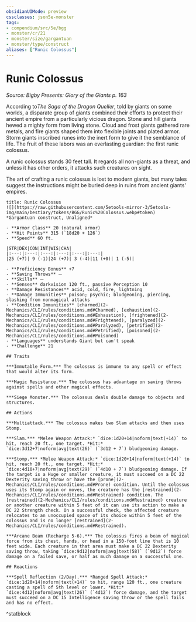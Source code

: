 ```yaml
---
obsidianUIMode: preview
cssclasses: json5e-monster
tags:
- compendium/src/5e/bgg
- monster/cr/21
- monster/size/gargantuan
- monster/type/construct
aliases: ["Runic Colossus"]
---
```

# Runic Colossus
*Source: Bigby Presents: Glory of the Giants p. 163*  

According to*The Saga of the Dragon Queller*, told by giants on some worlds, a disparate group of giants combined their efforts to protect their ancient empire from a particularly vicious dragon. Stone and hill giants hewed a mighty form from living stone. Cloud and frost giants gathered rare metals, and fire giants shaped them into flexible joints and plated armor. Storm giants inscribed runes into the inert form to give it the semblance of life. The fruit of these labors was an everlasting guardian: the first runic colossus.

A runic colossus stands 30 feet tall. It regards all non-giants as a threat, and unless it has other orders, it attacks such creatures on sight.

The art of crafting a runic colossus is lost to modern giants, but many tales suggest the instructions might be buried deep in ruins from ancient giants' empires.

```ad-statblock
title: Runic Colossus
![](https://raw.githubusercontent.com/5etools-mirror-3/5etools-img/main/bestiary/tokens/BGG/Runic%20Colossus.webp#token)
*Gargantuan construct, Unaligned*

- **Armor Class** 20 (natural armor)
- **Hit Points** 315 (`18d20 + 126`)
- **Speed** 60 ft.

|STR|DEX|CON|INT|WIS|CHA|
|:---:|:---:|:---:|:---:|:---:|:---:|
|25 (+7)| 9 (-1)|24 (+7)| 3 (-4)|11 (+0)| 1 (-5)|

- **Proficiency Bonus** +7
- **Saving Throws** ⏤
- **Skills** ⏤
- **Senses** darkvision 120 ft., passive Perception 10
- **Damage Resistances** acid, cold, fire, lightning
- **Damage Immunities** poison; psychic; bludgeoning, piercing, slashing from nonmagical attacks
- **Condition Immunities** [charmed](2-Mechanics/CLI/rules/conditions.md#Charmed), [exhaustion](2-Mechanics/CLI/rules/conditions.md#Exhaustion), [frightened](2-Mechanics/CLI/rules/conditions.md#Frightened), [paralyzed](2-Mechanics/CLI/rules/conditions.md#Paralyzed), [petrified](2-Mechanics/CLI/rules/conditions.md#Petrified), [poisoned](2-Mechanics/CLI/rules/conditions.md#Poisoned)
- **Languages** understands Giant but can't speak
- **Challenge** 21

## Traits

***Immutable Form.*** The colossus is immune to any spell or effect that would alter its form.

***Magic Resistance.*** The colossus has advantage on saving throws against spells and other magical effects.

***Siege Monster.*** The colossus deals double damage to objects and structures.

## Actions

***Multiattack.*** The colossus makes two Slam attacks and then uses Stomp.

***Slam.*** *Melee Weapon Attack:* `dice:1d20+14|noform|text(+14)` to hit, reach 20 ft., one target. *Hit:* `dice:3d12+7|noform|avg|text(26)` (`3d12 + 7`) bludgeoning damage.

***Stomp.*** *Melee Weapon Attack:* `dice:1d20+14|noform|text(+14)` to hit, reach 20 ft., one target. *Hit:* `dice:4d10+7|noform|avg|text(29)` (`4d10 + 7`) bludgeoning damage. If the target is a Huge or smaller creature, it must succeed on a DC 22 Dexterity saving throw or have the [prone](2-Mechanics/CLI/rules/conditions.md#Prone) condition. Until the colossus uses its Stomp again or moves, the creature has the [restrained](2-Mechanics/CLI/rules/conditions.md#Restrained) condition. The [restrained](2-Mechanics/CLI/rules/conditions.md#Restrained) creature or another creature within 5 feet of it can use its action to make a DC 22 Strength check. On a successful check, the affected creature relocates to an unoccupied space of its choice within 5 feet of the colossus and is no longer [restrained](2-Mechanics/CLI/rules/conditions.md#Restrained).

***Arcane Beam (Recharge 5-6).*** The colossus fires a beam of magical force from its chest, hands, or head in a 150-foot line that is 10 feet wide. Each creature in that area must make a DC 22 Dexterity saving throw, taking `dice:9d12|noform|avg|text(58)` (`9d12`) force damage on a failed save, or half as much damage on a successful one.

## Reactions

***Spell Reflection (2/Day).*** *Ranged Spell Attack:* `dice:1d20+14|noform|text(+14)` to hit, range 120 ft., one creature casting a spell of 5th level or lower. *Hit:* `dice:4d12|noform|avg|text(26)` (`4d12`) force damage, and the target must succeed on a DC 15 Intelligence saving throw or the spell fails and has no effect.
```
^statblock